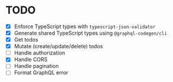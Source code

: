 # TODO

- [x] Enforce TypeScript types with `typescript-json-validator`
- [x] Generate shared TypeScript types using `@graphql-codegen/cli`
- [x] Get todos
- [x] Mutate (create/update/delete) todos
- [ ] Handle authorization
- [x] Handle CORS
- [ ] Handle pagination
- [ ] Format GraphQL error